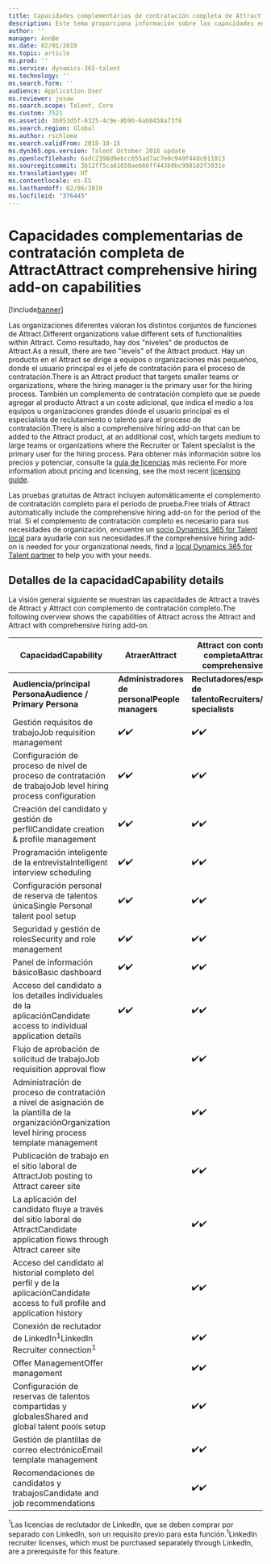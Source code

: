 ```yaml
---
title: Capacidades complementarias de contratación completa de Attract
description: Este tema proporciona información sobre las capacidades en el complemento de Microsoft Dynamics 365 for Talent , Attract con el alquiler completo.
author: ''
manager: AnnBe
ms.date: 02/01/2019
ms.topic: article
ms.prod: ''
ms.service: dynamics-365-talent
ms.technology: ''
ms.search.form: ''
audience: Application User
ms.reviewer: josaw
ms.search.scope: Talent, Core
ms.custom: 7521
ms.assetid: 3b953d5f-6325-4c9e-8b9b-6ab0458a73f8
ms.search.region: Global
ms.author: rschloma
ms.search.validFrom: 2018-10-15
ms.dyn365.ops.version: Talent October 2018 update
ms.openlocfilehash: 6adc2398d9ebcc655ad7ac7e0c949f44dc011013
ms.sourcegitcommit: 3b12ff5ca81650ae666ff443b0bc998182f3931e
ms.translationtype: HT
ms.contentlocale: es-ES
ms.lasthandoff: 02/06/2019
ms.locfileid: "376445"
---
```

# <a name="attract-comprehensive-hiring-add-on-capabilities"></a><span data-ttu-id="a5fd4-103">Capacidades complementarias de contratación completa de Attract</span><span class="sxs-lookup"><span data-stu-id="a5fd4-103">Attract comprehensive hiring add-on capabilities</span></span>

[!include[banner](../includes/banner.md)]

<span data-ttu-id="a5fd4-104">Las organizaciones diferentes valoran los distintos conjuntos de funciones de Attract.</span><span class="sxs-lookup"><span data-stu-id="a5fd4-104">Different organizations value different sets of functionalities within Attract.</span></span> <span data-ttu-id="a5fd4-105">Como resultado, hay dos "niveles" de productos de Attract.</span><span class="sxs-lookup"><span data-stu-id="a5fd4-105">As a result, there are two "levels" of the Attract product.</span></span> <span data-ttu-id="a5fd4-106">Hay un producto en el Attract se dirige a equipos o organizaciones más pequeños, donde el usuario principal es el jefe de contratación para el proceso de contratación.</span><span class="sxs-lookup"><span data-stu-id="a5fd4-106">There is an Attract product that targets smaller teams or organizations, where the hiring manager is the primary user for the hiring process.</span></span> <span data-ttu-id="a5fd4-107">También un complemento de contratación completo que se puede agregar al producto Attract a un coste adicional, que indica el medio a los equipos u organizaciones grandes dónde el usuario principal es el especialista de reclutamiento o talento para el proceso de contratación.</span><span class="sxs-lookup"><span data-stu-id="a5fd4-107">There is also a comprehensive hiring add-on that can be added to the Attract product, at an additional cost, which targets medium to large teams or organizations where the Recruiter or Talent specialist is the primary user for the hiring process.</span></span>
<span data-ttu-id="a5fd4-108">Para obtener más información sobre los precios y potenciar, consulte la [guía de licencias](https://mbs.microsoft.com/Files/public/365/Dynamics365LicensingGuide.pdf) más reciente.</span><span class="sxs-lookup"><span data-stu-id="a5fd4-108">For more information about pricing and licensing, see the most recent [licensing guide](https://mbs.microsoft.com/Files/public/365/Dynamics365LicensingGuide.pdf).</span></span>

<span data-ttu-id="a5fd4-109">Las pruebas gratuitas de Attract incluyen automáticamente el complemento de contratación completo para el período de prueba.</span><span class="sxs-lookup"><span data-stu-id="a5fd4-109">Free trials of Attract automatically include the comprehensive hiring add-on for the period of the trial.</span></span> <span data-ttu-id="a5fd4-110">Si el complemento de contratación completo es necesario para sus necesidades de organización, encuentre un [socio Dynamics 365 for Talent local](https://dynamics.microsoft.com/partners/find-a-partner/) para ayudarle con sus necesidades.</span><span class="sxs-lookup"><span data-stu-id="a5fd4-110">If the comprehensive hiring add-on is needed for your organizational needs, find a [local Dynamics 365 for Talent partner](https://dynamics.microsoft.com/partners/find-a-partner/) to help you with your needs.</span></span>

## <a name="capability-details"></a><span data-ttu-id="a5fd4-111">Detalles de la capacidad</span><span class="sxs-lookup"><span data-stu-id="a5fd4-111">Capability details</span></span>

<span data-ttu-id="a5fd4-112">La visión general siguiente se muestran las capacidades de Attract a través de Attract y Attract con complemento de contratación completo.</span><span class="sxs-lookup"><span data-stu-id="a5fd4-112">The following overview shows the capabilities of Attract across the Attract and Attract with comprehensive hiring add-on.</span></span>

| <span data-ttu-id="a5fd4-113">**Capacidad**</span><span class="sxs-lookup"><span data-stu-id="a5fd4-113">**Capability**</span></span>                                           | <span data-ttu-id="a5fd4-114">**Atraer**</span><span class="sxs-lookup"><span data-stu-id="a5fd4-114">**Attract**</span></span>         | <span data-ttu-id="a5fd4-115">**Attract con contratación completa**</span><span class="sxs-lookup"><span data-stu-id="a5fd4-115">**Attract with comprehensive hiring**</span></span> |
|----------------------------------------------------------|---------------------|---------------------------------------|
| <span data-ttu-id="a5fd4-116">**Audiencia/principal** **Persona**</span><span class="sxs-lookup"><span data-stu-id="a5fd4-116">**Audience / Primary**  **Persona**</span></span>                      | <span data-ttu-id="a5fd4-117">**Administradores de personal**</span><span class="sxs-lookup"><span data-stu-id="a5fd4-117">**People managers**</span></span> | <span data-ttu-id="a5fd4-118">**Reclutadores/especialistas de talento**</span><span class="sxs-lookup"><span data-stu-id="a5fd4-118">**Recruiters/Talent specialists**</span></span>    |
| <span data-ttu-id="a5fd4-119">Gestión requisitos de trabajo</span><span class="sxs-lookup"><span data-stu-id="a5fd4-119">Job requisition management</span></span>                                | <span data-ttu-id="a5fd4-120">:heavy_check_mark:</span><span class="sxs-lookup"><span data-stu-id="a5fd4-120">:heavy_check_mark:</span></span>   | <span data-ttu-id="a5fd4-121">:heavy_check_mark:</span><span class="sxs-lookup"><span data-stu-id="a5fd4-121">:heavy_check_mark:</span></span>                    |
| <span data-ttu-id="a5fd4-122">Configuración de proceso de nivel de proceso de contratación de trabajo</span><span class="sxs-lookup"><span data-stu-id="a5fd4-122">Job level hiring process configuration</span></span>                    | <span data-ttu-id="a5fd4-123">:heavy_check_mark:</span><span class="sxs-lookup"><span data-stu-id="a5fd4-123">:heavy_check_mark:</span></span>   | <span data-ttu-id="a5fd4-124">:heavy_check_mark:</span><span class="sxs-lookup"><span data-stu-id="a5fd4-124">:heavy_check_mark:</span></span>                    |
| <span data-ttu-id="a5fd4-125">Creación del candidato y gestión de perfil</span><span class="sxs-lookup"><span data-stu-id="a5fd4-125">Candidate creation & profile management</span></span>                  | <span data-ttu-id="a5fd4-126">:heavy_check_mark:</span><span class="sxs-lookup"><span data-stu-id="a5fd4-126">:heavy_check_mark:</span></span>   | <span data-ttu-id="a5fd4-127">:heavy_check_mark:</span><span class="sxs-lookup"><span data-stu-id="a5fd4-127">:heavy_check_mark:</span></span>                    |
| <span data-ttu-id="a5fd4-128">Programación inteligente de la entrevista</span><span class="sxs-lookup"><span data-stu-id="a5fd4-128">Intelligent interview scheduling</span></span>                         | <span data-ttu-id="a5fd4-129">:heavy_check_mark:</span><span class="sxs-lookup"><span data-stu-id="a5fd4-129">:heavy_check_mark:</span></span>  | <span data-ttu-id="a5fd4-130">:heavy_check_mark:</span><span class="sxs-lookup"><span data-stu-id="a5fd4-130">:heavy_check_mark:</span></span>                    |
| <span data-ttu-id="a5fd4-131">Configuración personal de reserva de talentos única</span><span class="sxs-lookup"><span data-stu-id="a5fd4-131">Single Personal talent pool setup</span></span>                        | <span data-ttu-id="a5fd4-132">:heavy_check_mark:</span><span class="sxs-lookup"><span data-stu-id="a5fd4-132">:heavy_check_mark:</span></span>   | <span data-ttu-id="a5fd4-133">:heavy_check_mark:</span><span class="sxs-lookup"><span data-stu-id="a5fd4-133">:heavy_check_mark:</span></span>                    |
| <span data-ttu-id="a5fd4-134">Seguridad y gestión de roles</span><span class="sxs-lookup"><span data-stu-id="a5fd4-134">Security and role management</span></span>                              | <span data-ttu-id="a5fd4-135">:heavy_check_mark:</span><span class="sxs-lookup"><span data-stu-id="a5fd4-135">:heavy_check_mark:</span></span>   | <span data-ttu-id="a5fd4-136">:heavy_check_mark:</span><span class="sxs-lookup"><span data-stu-id="a5fd4-136">:heavy_check_mark:</span></span>                    |
| <span data-ttu-id="a5fd4-137">Panel de información básico</span><span class="sxs-lookup"><span data-stu-id="a5fd4-137">Basic dashboard</span></span>                                          | <span data-ttu-id="a5fd4-138">:heavy_check_mark:</span><span class="sxs-lookup"><span data-stu-id="a5fd4-138">:heavy_check_mark:</span></span>   | <span data-ttu-id="a5fd4-139">:heavy_check_mark:</span><span class="sxs-lookup"><span data-stu-id="a5fd4-139">:heavy_check_mark:</span></span>                    |
| <span data-ttu-id="a5fd4-140">Acceso del candidato a los detalles individuales de la aplicación</span><span class="sxs-lookup"><span data-stu-id="a5fd4-140">Candidate access to individual application details</span></span>        | <span data-ttu-id="a5fd4-141">:heavy_check_mark:</span><span class="sxs-lookup"><span data-stu-id="a5fd4-141">:heavy_check_mark:</span></span>   | <span data-ttu-id="a5fd4-142">:heavy_check_mark:</span><span class="sxs-lookup"><span data-stu-id="a5fd4-142">:heavy_check_mark:</span></span>                    |
| <span data-ttu-id="a5fd4-143">Flujo de aprobación de solicitud de trabajo</span><span class="sxs-lookup"><span data-stu-id="a5fd4-143">Job requisition approval flow</span></span>                             |                     | <span data-ttu-id="a5fd4-144">:heavy_check_mark:</span><span class="sxs-lookup"><span data-stu-id="a5fd4-144">:heavy_check_mark:</span></span>                    |
| <span data-ttu-id="a5fd4-145">Administración de proceso de contratación a nivel de asignación de la plantilla de la organización</span><span class="sxs-lookup"><span data-stu-id="a5fd4-145">Organization level hiring process template management</span></span>    |                     | <span data-ttu-id="a5fd4-146">:heavy_check_mark:</span><span class="sxs-lookup"><span data-stu-id="a5fd4-146">:heavy_check_mark:</span></span>                    |
| <span data-ttu-id="a5fd4-147">Publicación de trabajo en el sitio laboral de Attract</span><span class="sxs-lookup"><span data-stu-id="a5fd4-147">Job posting to Attract career site</span></span>                       |                     | <span data-ttu-id="a5fd4-148">:heavy_check_mark:</span><span class="sxs-lookup"><span data-stu-id="a5fd4-148">:heavy_check_mark:</span></span>                    |
| <span data-ttu-id="a5fd4-149">La aplicación del candidato fluye a través del sitio laboral de Attract</span><span class="sxs-lookup"><span data-stu-id="a5fd4-149">Candidate application flows through Attract career site</span></span>   |                      | <span data-ttu-id="a5fd4-150">:heavy_check_mark:</span><span class="sxs-lookup"><span data-stu-id="a5fd4-150">:heavy_check_mark:</span></span>                    |
| <span data-ttu-id="a5fd4-151">Acceso del candidato al historial completo del perfil y de la aplicación</span><span class="sxs-lookup"><span data-stu-id="a5fd4-151">Candidate access to full profile and application history</span></span> |                     | <span data-ttu-id="a5fd4-152">:heavy_check_mark:</span><span class="sxs-lookup"><span data-stu-id="a5fd4-152">:heavy_check_mark:</span></span>                    |
| <span data-ttu-id="a5fd4-153">Conexión de reclutador de LinkedIn<sup>1</sup></span><span class="sxs-lookup"><span data-stu-id="a5fd4-153">LinkedIn Recruiter connection<sup>1</sup></span></span>                |                     | <span data-ttu-id="a5fd4-154">:heavy_check_mark:</span><span class="sxs-lookup"><span data-stu-id="a5fd4-154">:heavy_check_mark:</span></span>                    |
| <span data-ttu-id="a5fd4-155">Offer Management</span><span class="sxs-lookup"><span data-stu-id="a5fd4-155">Offer management</span></span>                                         |                     | <span data-ttu-id="a5fd4-156">:heavy_check_mark:</span><span class="sxs-lookup"><span data-stu-id="a5fd4-156">:heavy_check_mark:</span></span>                    |
| <span data-ttu-id="a5fd4-157">Configuración de reservas de talentos compartidas y globales</span><span class="sxs-lookup"><span data-stu-id="a5fd4-157">Shared and global talent pools setup</span></span>                     |                     | <span data-ttu-id="a5fd4-158">:heavy_check_mark:</span><span class="sxs-lookup"><span data-stu-id="a5fd4-158">:heavy_check_mark:</span></span>                    |
| <span data-ttu-id="a5fd4-159">Gestión de plantillas de correo electrónico</span><span class="sxs-lookup"><span data-stu-id="a5fd4-159">Email template management</span></span>                                |                     | <span data-ttu-id="a5fd4-160">:heavy_check_mark:</span><span class="sxs-lookup"><span data-stu-id="a5fd4-160">:heavy_check_mark:</span></span>                    |
| <span data-ttu-id="a5fd4-161">Recomendaciones de candidatos y trabajos</span><span class="sxs-lookup"><span data-stu-id="a5fd4-161">Candidate and job recommendations</span></span>                        |                     | <span data-ttu-id="a5fd4-162">:heavy_check_mark:</span><span class="sxs-lookup"><span data-stu-id="a5fd4-162">:heavy_check_mark:</span></span>                    |


<span data-ttu-id="a5fd4-163"><sup>1</sup>Las licencias de reclutador de LinkedIn, que se deben comprar por separado con LinkedIn, son un requisito previo para esta función.</span><span class="sxs-lookup"><span data-stu-id="a5fd4-163"><sup>1</sup>LinkedIn recruiter licenses, which must be purchased separately through LinkedIn, are a prerequisite for this feature.</span></span>
